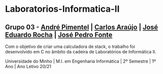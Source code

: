 # Laboratorios-Informatica-II

## Grupo 03 - [André Pimentel](https://github.com/APF-git)  |  [Carlos Araújo](https://github.com/carlosdeveloper95) | [José Eduardo Rocha](https://github.com/Eduard0Rocha)  |  [José Pedro Fonte](https://github.com/josef8) 

Com o objetivo de criar uma calculadora de stack, o trabalho foi desenvolvido em C no âmbito da cadeira de Laboratórios de Informática II.

Universidade do Minho | M.I. em Engenharia Informática | 2º Semestre | 1º Ano | Ano Letivo 20/21
